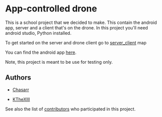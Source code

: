 # App-controlled drone
This is a school project that we decided to make. This contain the android app, server and a client that's on the drone.
In this project you'll need android studio, Python installed.

To get started on the server and drone client go to [server_client](https://github.com/KTheXIII/app-controlled-drone/tree/master/server_client) map

You can find the android app [here](https://github.com/Chasarr/DronePack).

Note, this project is meant to be use for testing only.

## Authors

* [Chasarr](https://github.com/Chasarr)

* [KTheXIII](https://github.com/KTheXIII)

See also the list of [contributors](https://github.com/KTheXIII/app-controlled-drone/graphs/contributors) who participated in this project.
